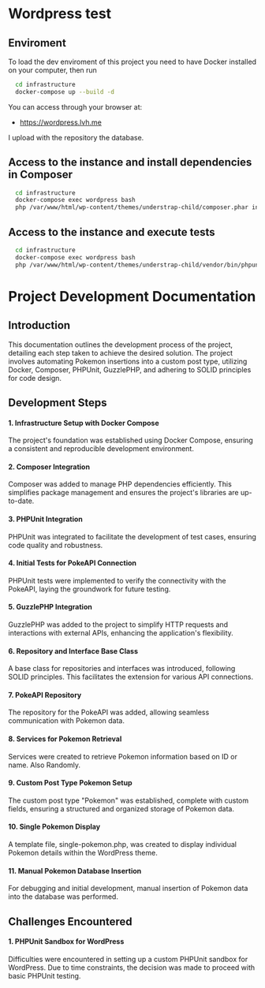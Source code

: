 # Wordpress test

## Enviroment

To load the dev enviroment of this project you need to have Docker installed on your computer, then run

```bash
  cd infrastructure
  docker-compose up --build -d
```
You can access through your browser at:
* https://wordpress.lvh.me

I upload with the repository the database.

## Access to the instance and install dependencies in Composer
```bash
  cd infrastructure
  docker-compose exec wordpress bash
  php /var/www/html/wp-content/themes/understrap-child/composer.phar install
```

## Access to the instance and execute tests
```bash
  cd infrastructure
  docker-compose exec wordpress bash
  php /var/www/html/wp-content/themes/understrap-child/vendor/bin/phpunit 
```


# Project Development Documentation
## Introduction
This documentation outlines the development process of the project, detailing each step taken to achieve the desired solution. The project involves automating Pokemon insertions into a custom post type, utilizing Docker, Composer, PHPUnit, GuzzlePHP, and adhering to SOLID principles for code design.

## Development Steps

#### 1. Infrastructure Setup with Docker Compose
The project's foundation was established using Docker Compose, ensuring a consistent and reproducible development environment.
#### 2. Composer Integration
Composer was added to manage PHP dependencies efficiently. This simplifies package management and ensures the project's libraries are up-to-date.
#### 3. PHPUnit Integration
PHPUnit was integrated to facilitate the development of test cases, ensuring code quality and robustness.
#### 4. Initial Tests for PokeAPI Connection
PHPUnit tests were implemented to verify the connectivity with the PokeAPI, laying the groundwork for future testing.
#### 5. GuzzlePHP Integration
GuzzlePHP was added to the project to simplify HTTP requests and interactions with external APIs, enhancing the application's flexibility.
#### 6. Repository and Interface Base Class
A base class for repositories and interfaces was introduced, following SOLID principles. This facilitates the extension for various API connections.
#### 7. PokeAPI Repository
The repository for the PokeAPI was added, allowing seamless communication with Pokemon data.
#### 8. Services for Pokemon Retrieval
Services were created to retrieve Pokemon information based on ID or name. Also Randomly.
#### 9. Custom Post Type Pokemon Setup
The custom post type "Pokemon" was established, complete with custom fields, ensuring a structured and organized storage of Pokemon data.
#### 10. Single Pokemon Display
A template file, single-pokemon.php, was created to display individual Pokemon details within the WordPress theme.
#### 11. Manual Pokemon Database Insertion
For debugging and initial development, manual insertion of Pokemon data into the database was performed.

## Challenges Encountered
#### 1. PHPUnit Sandbox for WordPress
Difficulties were encountered in setting up a custom PHPUnit sandbox for WordPress. Due to time constraints, the decision was made to proceed with basic PHPUnit testing.
